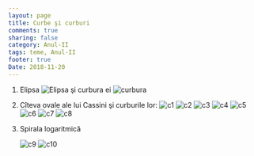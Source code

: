 ```yaml
---
layout: page
title: Curbe şi curburi
comments: true
sharing: false
category: Anul-II 
tags: teme, Anul-II
footer: true
Date: 2018-11-20
---
```


1. Elipsa ![Elipsa](imagini/elipsa.png) şi curbura ei
   ![curbura](imagini/curbura_elipsa.png)
2. Cîteva ovale ale lui Cassini şi curburile lor:
   ![c1](imagini/cas23.png) 
   ![c2](imagini/curbura_cas23.png) 
   ![c3](imagini/cas22.02.png)
   ![c4](imagini/curbura_cas22.02.png)
   ![c5](imagini/lemniscata.png)
   ![c6](imagini/curbura_lemniscata.png)
   ![c7](imagini/cas21.9.png)
   ![c8](imagini/curbura_cas21.9.png)
3. Spirala logaritmică

   ![c9](imagini/spirala.png)
   ![c10](imagini/curbura_spirala.png)
 
